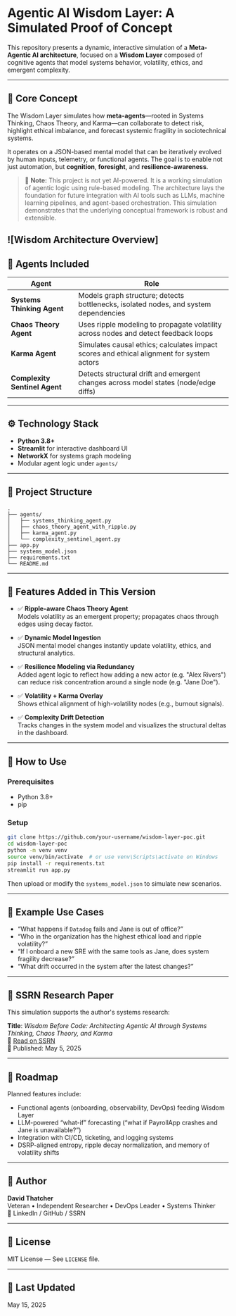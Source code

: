 
# Agentic AI Wisdom Layer: A Simulated Proof of Concept

This repository presents a dynamic, interactive simulation of a **Meta-Agentic AI architecture**, focused on a **Wisdom Layer** composed of cognitive agents that model systems behavior, volatility, ethics, and emergent complexity.

---

## 🧠 Core Concept

The Wisdom Layer simulates how **meta-agents**—rooted in Systems Thinking, Chaos Theory, and Karma—can collaborate to detect risk, highlight ethical imbalance, and forecast systemic fragility in sociotechnical systems.

It operates on a JSON-based mental model that can be iteratively evolved by human inputs, telemetry, or functional agents. The goal is to enable not just automation, but **cognition**, **foresight**, and **resilience-awareness**.

> 🚫 **Note:** This project is not yet AI-powered. It is a working simulation of agentic logic using rule-based modeling. The architecture lays the foundation for future integration with AI tools such as LLMs, machine learning pipelines, and agent-based orchestration. This simulation demonstrates that the underlying conceptual framework is robust and extensible.

![Wisdom Architecture Overview]
---

## 🧩 Agents Included

| Agent                    | Role                                                                 |
|-------------------------|----------------------------------------------------------------------|
| **Systems Thinking Agent**  | Models graph structure; detects bottlenecks, isolated nodes, and system dependencies |
| **Chaos Theory Agent**      | Uses ripple modeling to propagate volatility across nodes and detect feedback loops |
| **Karma Agent**             | Simulates causal ethics; calculates impact scores and ethical alignment for system actors |
| **Complexity Sentinel Agent** | Detects structural drift and emergent changes across model states (node/edge diffs) |

---

## ⚙️ Technology Stack

- **Python 3.8+**
- **Streamlit** for interactive dashboard UI
- **NetworkX** for systems graph modeling
- Modular agent logic under `agents/`

---

## 📂 Project Structure

```
.
├── agents/
│   ├── systems_thinking_agent.py
│   ├── chaos_theory_agent_with_ripple.py
│   ├── karma_agent.py
│   └── complexity_sentinel_agent.py
├── app.py
├── systems_model.json
├── requirements.txt
└── README.md
```

---

## 🚀 Features Added in This Version

- ✅ **Ripple-aware Chaos Theory Agent**  
  Models volatility as an emergent property; propagates chaos through edges using decay factor.

- ✅ **Dynamic Model Ingestion**  
  JSON mental model changes instantly update volatility, ethics, and structural analytics.

- ✅ **Resilience Modeling via Redundancy**  
  Added agent logic to reflect how adding a new actor (e.g. "Alex Rivers") can reduce risk concentration around a single node (e.g. "Jane Doe").

- ✅ **Volatility + Karma Overlay**  
  Shows ethical alignment of high-volatility nodes (e.g., burnout signals).

- ✅ **Complexity Drift Detection**  
  Tracks changes in the system model and visualizes the structural deltas in the dashboard.

---

## 📘 How to Use

### Prerequisites

- Python 3.8+
- pip

### Setup

```bash
git clone https://github.com/your-username/wisdom-layer-poc.git
cd wisdom-layer-poc
python -m venv venv
source venv/bin/activate  # or use venv\Scripts\activate on Windows
pip install -r requirements.txt
streamlit run app.py
```

Then upload or modify the `systems_model.json` to simulate new scenarios.

---

## 🧪 Example Use Cases

- “What happens if `Datadog` fails and Jane is out of office?”
- “Who in the organization has the highest ethical load and ripple volatility?”
- “If I onboard a new SRE with the same tools as Jane, does system fragility decrease?”
- “What drift occurred in the system after the latest changes?”

---

## 📘 SSRN Research Paper

This simulation supports the author's systems research:

**Title**: *Wisdom Before Code: Architecting Agentic AI through Systems Thinking, Chaos Theory, and Karma*  
📄 [Read on SSRN](https://papers.ssrn.com/sol3/papers.cfm?abstract_id=5224492)  
📅 Published: May 5, 2025

---

## 🧭 Roadmap

Planned features include:
- Functional agents (onboarding, observability, DevOps) feeding Wisdom Layer
- LLM-powered “what-if” forecasting (“what if PayrollApp crashes and Jane is unavailable?”)
- Integration with CI/CD, ticketing, and logging systems
- DSRP-aligned entropy, ripple decay normalization, and memory of volatility shifts

---

## 👤 Author

**David Thatcher**  
Veteran • Independent Researcher • DevOps Leader • Systems Thinker  
🔗 LinkedIn / GitHub / SSRN

---

## 📜 License

MIT License — See `LICENSE` file.

---

## 📅 Last Updated

May 15, 2025
